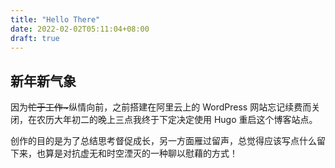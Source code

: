 ```yaml
---
title: "Hello There"
date: 2022-02-02T05:11:04+08:00
draft: true
---
```


## 新年新气象

因为<s>忙于工作~</s>纵情向前，之前搭建在阿里云上的 WordPress 网站忘记续费而关闭，在农历大年初二的晚上三点我终于下定决定使用 Hugo 重启这个博客站点。

创作的目的是为了总结思考督促成长，另一方面雁过留声，总觉得应该写点什么留下来，也算是对抗虚无和时空湮灭的一种聊以慰藉的方式！
